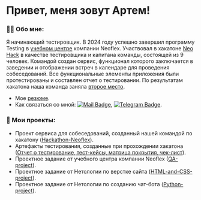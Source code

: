 # Привет, меня зовут Артем!

### 👨‍💻 Обо мне:

Я начинающий тестировщик. В 2024 году успешно завершил программу Testing в [учебном центре](https://edu.neoflex.ru/) компании Neoflex. Участвовал в хакатоне [Neo Hack](https://codenrock.com/contests/neo-hack-2024#/) в качестве тестировщика и капитана команды, состоящей из 9 человек. Командой создан сервис, функционал которого заключается в заведении и отображении встреч в календаре для проведения собеседований. Все функциональные элементы приложения были протестированы и составлен отчет о тестировании. По результатам хакатона наша команда заняла [второе место](https://codenrock.com/users/84234/certificates/392).

- Мое [резюме](https://drive.google.com/file/d/1_bSHuiriW49m0PKrpp-ZoUVM2BsY_DoX/view?usp=sharing).
- Как связаться со мной: [![Mail Badge](https://img.shields.io/badge/-Mail-darkblue?style=flat&logo=Mail.ru&logoColor=white)](mailto:zaikinaa26@mail.ru), [![Telegram Badge](https://img.shields.io/badge/-Telegram-blue?style=flat&logo=Telegram&logoColor=white)](https://t.me/zaikin_AA).

### 📁 Мои проекты:

- Проект сервиса для собеседований, созданный нашей командой по хакатону ([Hackathon-Neoflex](https://github.com/ArtemZaikin/Hackathon-Neoflex)).
- Артефакты тестирования, созданные при прохождении хакатона ([Отчет о тестирование, тест-кейсы, матрица покрытия, чек-лист](https://drive.google.com/drive/folders/1h23hYD5GqKMugviQxok6dyNNVbRjOIne)).
- Проектное задание от учебного центра компании Neoflex ([QA-project](https://github.com/ArtemZaikin/QA-project)).
- Проектное задание от Нетологии по верстке сайта ([HTML-and-CSS-project](https://github.com/ArtemZaikin/HTML-and-CSS-project)).
- Проектное задание от Нетологии по созданию чат-бота ([Python-project](https://github.com/ArtemZaikin/Python-project)).
